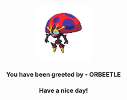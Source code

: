 <p align="center">
            <img src="https://raw.githubusercontent.com/PokeAPI/sprites/master/sprites/pokemon/826.png" width="150" height="150">
          </p>
          <h3 align="center">You have been greeted by - <b>ORBEETLE</b></h3>
          <h3 align="center">Have a nice day!</h3>
